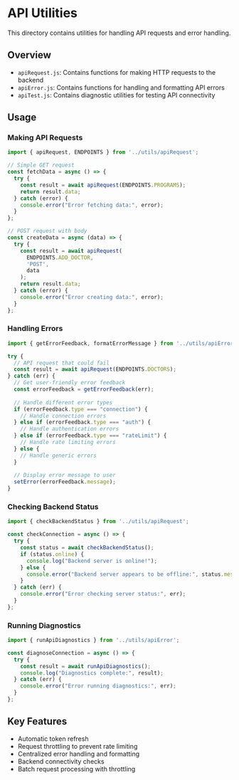 # API Utilities

This directory contains utilities for handling API requests and error handling.

## Overview

- `apiRequest.js`: Contains functions for making HTTP requests to the backend
- `apiError.js`: Contains functions for handling and formatting API errors
- `apiTest.js`: Contains diagnostic utilities for testing API connectivity

## Usage

### Making API Requests

```js
import { apiRequest, ENDPOINTS } from '../utils/apiRequest';

// Simple GET request
const fetchData = async () => {
  try {
    const result = await apiRequest(ENDPOINTS.PROGRAMS);
    return result.data;
  } catch (error) {
    console.error("Error fetching data:", error);
  }
};

// POST request with body
const createData = async (data) => {
  try {
    const result = await apiRequest(
      ENDPOINTS.ADD_DOCTOR,
      'POST',
      data
    );
    return result.data;
  } catch (error) {
    console.error("Error creating data:", error);
  }
};
```

### Handling Errors

```js
import { getErrorFeedback, formatErrorMessage } from '../utils/apiError';

try {
  // API request that could fail
  const result = await apiRequest(ENDPOINTS.DOCTORS);
} catch (err) {
  // Get user-friendly error feedback
  const errorFeedback = getErrorFeedback(err);
  
  // Handle different error types
  if (errorFeedback.type === "connection") {
    // Handle connection errors
  } else if (errorFeedback.type === "auth") {
    // Handle authentication errors
  } else if (errorFeedback.type === "rateLimit") {
    // Handle rate limiting errors
  } else {
    // Handle generic errors
  }
  
  // Display error message to user
  setError(errorFeedback.message);
}
```

### Checking Backend Status

```js
import { checkBackendStatus } from '../utils/apiRequest';

const checkConnection = async () => {
  try {
    const status = await checkBackendStatus();
    if (status.online) {
      console.log("Backend server is online!");
    } else {
      console.error("Backend server appears to be offline:", status.message);
    }
  } catch (err) {
    console.error("Error checking server status:", err);
  }
};
```

### Running Diagnostics

```js
import { runApiDiagnostics } from '../utils/apiError';

const diagnoseConnection = async () => {
  try {
    const result = await runApiDiagnostics();
    console.log("Diagnostics complete:", result);
  } catch (err) {
    console.error("Error running diagnostics:", err);
  }
};
```

## Key Features

- Automatic token refresh
- Request throttling to prevent rate limiting
- Centralized error handling and formatting
- Backend connectivity checks
- Batch request processing with throttling 